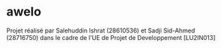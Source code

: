# awelo
Projet réalisé par Salehuddin Ishrat (28610536) et Sadji Sid-Ahmed (28716750) dans le cadre de l'UE de Projet de Developpement [LU2IN013]
